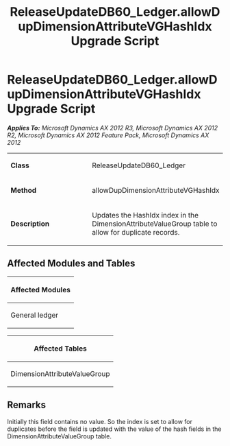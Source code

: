 ﻿---
title: ReleaseUpdateDB60_Ledger.allowDupDimensionAttributeVGHashIdx Upgrade Script
TOCTitle: ReleaseUpdateDB60_Ledger.allowDupDimensionAttributeVGHashIdx Upgrade Script
ms:assetid: 197b89af-4cf7-73fa-8839-bc1e0c34ccf8
ms:mtpsurl: https://msdn.microsoft.com/en-us/library/JJ718631(v=AX.60)
ms:contentKeyID: 49706915
ms.date: 05/18/2015
mtps_version: v=AX.60
---

# ReleaseUpdateDB60\_Ledger.allowDupDimensionAttributeVGHashIdx Upgrade Script 


_**Applies To:** Microsoft Dynamics AX 2012 R3, Microsoft Dynamics AX 2012 R2, Microsoft Dynamics AX 2012 Feature Pack, Microsoft Dynamics AX 2012_

<table>
<colgroup>
<col style="width: 50%" />
<col style="width: 50%" />
</colgroup>
<tbody>
<tr class="odd">
<td><p><strong>Class</strong></p></td>
<td><p>ReleaseUpdateDB60_Ledger</p></td>
</tr>
<tr class="even">
<td><p><strong>Method</strong></p></td>
<td><p>allowDupDimensionAttributeVGHashIdx</p></td>
</tr>
<tr class="odd">
<td><p><strong>Description</strong></p></td>
<td><p>Updates the HashIdx index in the DimensionAttributeValueGroup table to allow for duplicate records.</p></td>
</tr>
</tbody>
</table>


## Affected Modules and Tables

<table>
<colgroup>
<col style="width: 100%" />
</colgroup>
<thead>
<tr class="header">
<th><p>Affected Modules</p></th>
</tr>
</thead>
<tbody>
<tr class="odd">
<td><p>General ledger</p></td>
</tr>
</tbody>
</table>


<table>
<colgroup>
<col style="width: 100%" />
</colgroup>
<thead>
<tr class="header">
<th><p>Affected Tables</p></th>
</tr>
</thead>
<tbody>
<tr class="odd">
<td><p>DimensionAttributeValueGroup</p></td>
</tr>
</tbody>
</table>


## Remarks

Initially this field contains no value. So the index is set to allow for duplicates before the field is updated with the value of the hash fields in the DimensionAttributeValueGroup table.

  


